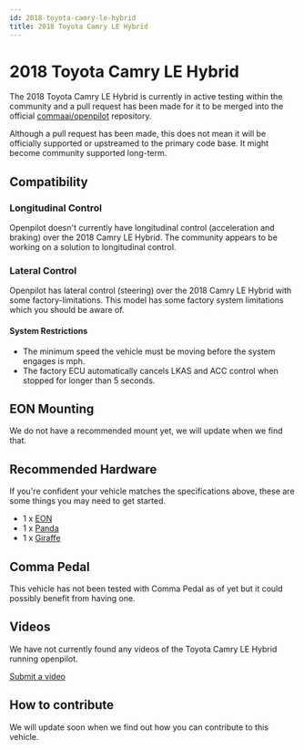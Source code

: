 ```yaml
---
id: 2018-toyota-camry-le-hybrid
title: 2018 Toyota Camry LE Hybrid
---
```

# 2018 Toyota Camry LE Hybrid

The 2018 Toyota Camry LE Hybrid is currently in active testing within the community 
and a pull request has been made for it to be merged into the official [commaai/openpilot](https://github.com/commaai/openpilot) repository.

Although a pull request has been made, this does not mean it will be officially supported or upstreamed to the primary code base.
It might become community supported long-term.

## Compatibility

### Longitudinal Control

Openpilot doesn't currently have longitudinal control (acceleration and braking) over the 2018 Camry LE Hybrid.
The community appears to be working on a solution to longitudinal control.

### Lateral Control

Openpilot has lateral control (steering) over the 2018 Camry LE Hybrid with some factory-limitations.
This model has some factory system limitations which you should be aware of.

#### System Restrictions

* The minimum speed the vehicle must be moving before the system engages is  mph.
* The factory ECU automatically cancels LKAS and ACC control when stopped for longer than 5 seconds.

## EON Mounting

We do not have a recommended mount yet, we will update when we find that.

## Recommended Hardware

If you're confident your vehicle matches the specifications above, these are some things you may need to get started.

* 1 x [EON](/hardware/eon/)
* 1 x [Panda](/hardware/panda/)
* 1 x [Giraffe](/hardware/giraffe/)

## Comma Pedal

This vehicle has not been tested with Comma Pedal as of yet but it could possibly benefit from having one.


## Videos

We have not currently found any videos of the Toyota Camry LE Hybrid running openpilot.

[Submit a video](/documentation/submit-a-video.html)

## How to contribute

We will update soon when we find out how you can contribute to this vehicle.
